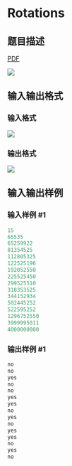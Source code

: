 # Rotations

## 题目描述

[problemUrl]: https://uva.onlinejudge.org/index.php?option=com_onlinejudge&Itemid=8&category=871&page=show_problem&problem=5104

[PDF](https://uva.onlinejudge.org/external/131/p13193.pdf)

![](https://cdn.luogu.com.cn/upload/vjudge_pic/UVA13193/8a17361b6830ffe58047a090987101f3743889e6.png)

## 输入输出格式

### 输入格式

![](https://cdn.luogu.com.cn/upload/vjudge_pic/UVA13193/9cbbaf15e559730dfa9d649bc1ec219dc68ba360.png)

### 输出格式

![](https://cdn.luogu.com.cn/upload/vjudge_pic/UVA13193/0b446bb2149bdad4ad92fb57d6907ed54fc8ef06.png)

## 输入输出样例

### 输入样例 #1

```cpp
15
65535
65259922
81354525
112805325
122525196
192052550
225525450
299525510
318353525
344152934
502445252
522595252
1296752550
3999995011
4000000000
```


### 输出样例 #1

```cpp
no
no
yes
no
no
yes
yes
no
yes
no
yes
yes
no
yes
no
```


